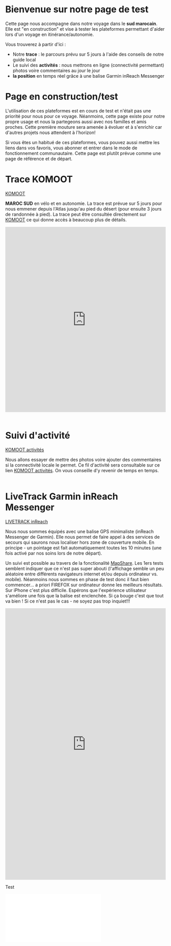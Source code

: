 # Bienvenue sur notre page de test

Cette page nous accompagne dans notre voyage dans le **sud marocain**. Elle est "en construction" et vise à tester les plateformes permettant d'aider lors d'un voyage en itinérance/autonomie.

Vous trouverez à partir d'ici :

* Notre **trace** : le parcours prévu sur 5 jours à l'aide des conseils de notre guide local
* Le suivi des **activités** : nous mettrons en ligne (connectivité permettant) photos voire commentaires au jour le jour
* **la position** en temps réel grâce à une balise Garmin inReach Messenger


# Page en construction/test
L'utilisation de ces plateformes est en cours de test et n'était pas une priorité pour nous pour ce voyage. Néanmoins, cette page existe pour notre propre usage et nous la partegeons aussi avec nos familles et amis proches. Cette première mouture sera amenée à évoluer et à s'enrichir car d'autres projets nous attendent à l'horizon!

Si vous êtes un habitué de ces plateformes, vous pouvez aussi mettre les liens dans vos favoris, vous abonner et entrer dans le mode de fonctionnement communautaire. Cette page est plutôt prévue comme une page de référence et de départ.

# Trace KOMOOT
[KOMOOT](https://www.komoot.com/collection/2597355/-maroc-sud-5-jours-gravel) 

**MAROC SUD** en vélo  et en autonomie. La trace est prévue sur 5 jours pour nous emmener depuis l'Atlas jusqu'au pied du désert (pour ensuite 3 jours de randonnée à pied). La trace peut être consultée directement sur [KOMOOT](https://www.komoot.com/collection/2597355/-maroc-sud-5-jours-gravel) ce qui donne accès à beaucoup plus de détails.
<iframe src="https://www.komoot.com/collection/2597355/embed" width="100%" height="580" frameborder="0" scrolling="no"></iframe>
<br><br>

# Suivi d'activité
[KOMOOT activités](https://www.komoot.com/user/2060116877346/tours?type=recorded)

Nous allons essayer de mettre des photos voire ajouter des commentaires si la connectivité locale le permet. Ce fil d'activité sera consultable sur ce lien [KOMOOT activités](https://www.komoot.com/user/2060116877346/tours?type=recorded). On vous conseille d'y revenir de temps en temps.
<br><br>

# LiveTrack Garmin inReach Messenger
[LIVETRACK inReach](https://share.garmin.com/3f)

Nous nous sommes équipés avec une balise GPS minimaliste (inReach Messenger de Garmin). Elle nous permet de faire appel à des services de secours qui saurons nous localiser hors zone de couverture mobile. En principe - un pointage est fait automatiquement toutes les 10 minutes (une fois activé par nos soins lors de notre départ). 

Un suivi est possible au travers de la fonctionalité [MapShare](https://share.garmin.com/3f). Les 1ers tests semblent indiquer que ce n'est pas super abouti (l'affichage semble un peu aléatoire entre différents navigateurs internet et/ou depuis ordinateur vs. mobile). Néanmoins nous sommes en phase de test donc il faut bien commencer... a priori FIREFOX sur ordinateur donne les meilleurs résultats. Sur iPhone c'est plus difficile. Espérons que l'expérience utilisateur s'améliore une fois que la balise est enclenchée. Si ça bouge c'est que tout va bien ! Si ce n'est pas le cas - ne soyez pas trop inquiet!!!

<iframe src="https://trackleaders.com/dividef.php" frameborder="0" width="100%" height="850" allowfullscreen></iframe>

Test

<iframe src=“https://trackleaders.com/dividei.php?name=Clifford_Green” style=“border:0px #ffffff none;” name=“myiFrame” scrolling=“no” frameborder=“1” marginheight=“0px” marginwidth=“0px” height=“1300px” width=“1000px” allowfullscreen></iframe>





